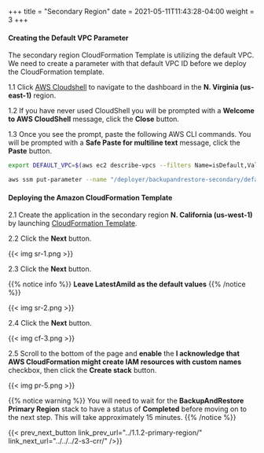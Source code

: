 +++
title = "Secondary Region"
date =  2021-05-11T11:43:28-04:00
weight = 3
+++

#### Creating the Default VPC Parameter

The secondary region CloudFormation Template is utilizing the default VPC. We need to create a parameter with that default VPC ID before we deploy the CloudFormation template.

1.1 Click [AWS Cloudshell](https://us-east-1.console.aws.amazon.com/cloudshell/home?region=us-east-1) to navigate to the dashboard in the **N. Virginia (us-east-1)** region.

1.2 If you have never used CloudShell you will be prompted with a **Welcome to AWS CloudShell** message, click the **Close** button.

1.3 Once you see the prompt, paste the following AWS CLI commands. You will be prompted with a **Safe Paste for multiline text** message, click the **Paste** button.

```sh
export DEFAULT_VPC=$(aws ec2 describe-vpcs --filters Name=isDefault,Values=true --query "Vpcs[].VpcId" --region us-west-1 --output text) 
```
```sh
aws ssm put-parameter --name "/deployer/backupandrestore-secondary/default-vpc" --value $DEFAULT_VPC --type "String"  --overwrite --region us-west-1
```

#### Deploying the Amazon CloudFormation Template

2.1 Create the application in the secondary region **N. California (us-west-1)** by launching [CloudFormation Template](https://console.aws.amazon.com/cloudformation/home?region=us-west-1#/stacks/create/template?stackName=backupandrestore-secondary&templateURL=https://ee-assets-prod-us-east-1.s3.amazonaws.com/modules/7ebe40ac15b94a1e815828a877bde9b3/v7/BackupAndRestoreDB.yaml).

2.2 Click the **Next** button.

{{< img sr-1.png >}}

2.3 Click the **Next** button.

{{% notice info %}}
**Leave LatestAmiId as the default values**
{{% /notice %}}

{{< img sr-2.png >}}

2.4 Click the **Next** button.

{{< img cf-3.png >}}

2.5 Scroll to the bottom of the page and **enable** the **I acknowledge that AWS CloudFormation might create IAM resources with custom names** checkbox, then click the **Create stack** button.

{{< img pr-5.png >}}

{{% notice warning %}}
You will need to wait for the **BackupAndRestore Primary Region** stack to have a status of **Completed** before moving on to the next step. This will take approximately 15 minutes.
{{% /notice %}}

{{< prev_next_button link_prev_url="../1.1.2-primary-region/" link_next_url="../../../2-s3-crr/" />}}
